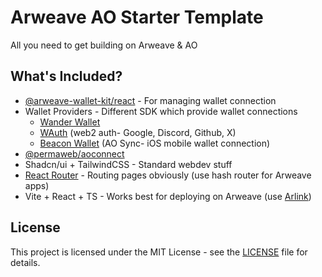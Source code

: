 # Arweave AO Starter Template

All you need to get building on Arweave & AO

## What's Included?

- [@arweave-wallet-kit/react](https://www.npmjs.com/package/@arweave-wallet-kit/react) - For managing wallet connection
- Wallet Providers - Different SDK which provide wallet connections
  - [Wander Wallet](https://wander.app)
  - [WAuth](https://github.com/subspace-dev/wauth) (web2 auth- Google, Discord, Github, X)
  - [Beacon Wallet](https://github.com/vela-ventures/ao-sync-sdk) (AO Sync- iOS mobile wallet connection)
- [@permaweb/aoconnect](https://www.npmjs.com/package/@permaweb/aoconnect)
- Shadcn/ui + TailwindCSS - Standard webdev stuff
- [React Router](https://reactrouter.com/start/declarative/installation) - Routing pages obviously (use hash router for Arweave apps)
- Vite + React + TS - Works best for deploying on Arweave (use [Arlink](https://arlink.xyz/))

## License
This project is licensed under the MIT License - see the [LICENSE](LICENSE) file for details.
